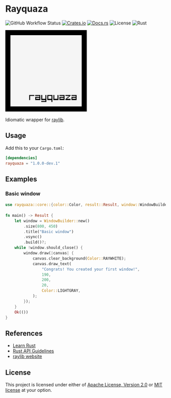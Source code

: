 # Rayquaza

![GitHub Workflow Status](https://img.shields.io/github/workflow/status/mmalecot/rayquaza/CI)
[![Crates.io](https://img.shields.io/crates/v/rayquaza)](https://crates.io/crates/rayquaza)
[![Docs.rs](https://docs.rs/rayquaza/badge.svg)](https://docs.rs/rayquaza)
![License](https://img.shields.io/badge/license-MIT%2FApache--2.0-blue.svg)
![Rust](https://img.shields.io/badge/rust-1.42+-blueviolet.svg?logo=rust)

![Logo](logo/256x256.png)

Idiomatic wrapper for [raylib](https://www.raylib.com/).

## Usage

Add this to your `Cargo.toml`:

```toml
[dependencies]
rayquaza = "1.0.0-dev.1"
```

## Examples

### Basic window

```rust
use rayquaza::core::{color::Color, result::Result, window::WindowBuilder};

fn main() -> Result {
    let window = WindowBuilder::new()
        .size(800, 450)
        .title("Basic window")
        .vsync()
        .build()?;
    while !window.should_close() {
        window.draw(|canvas| {
            canvas.clear_background(Color::RAYWHITE);
            canvas.draw_text(
                "Congrats! You created your first window!",
                190,
                200,
                20,
                Color::LIGHTGRAY,
            );
        });
    }
    Ok(())
}
```

## References

* [Learn Rust](https://www.rust-lang.org/learn)
* [Rust API Guidelines](https://rust-lang.github.io/api-guidelines/)
* [raylib website](https://www.raylib.com/)

## License

This project is licensed under either of [Apache License, Version 2.0](LICENSE-APACHE) or [MIT license](LICENSE-MIT) at your option.
